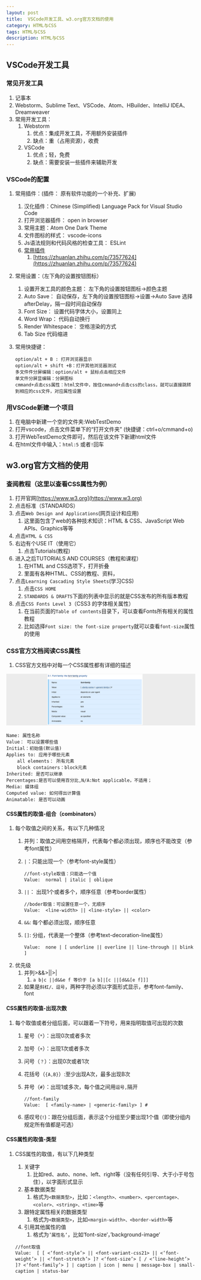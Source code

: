 ```yaml
---
layout: post
title:  VSCode开发工具、w3.org官方文档的使用
category: HTML与CSS
tags: HTML与CSS
description: HTML与CSS
--- 
```


## VSCode开发工具

### 常见开发工具
1. 记事本
2. Webstorm、Sublime Text、VSCode、Atom、HBuilder、IntelliJ IDEA、Dreamweaver
3. 常用开发工具：
    1. Webstorm
        1. 优点：集成开发工具，不用额外安装插件
        2. 缺点：重（占用资源），收费
    2. VSCode
        1. 优点；轻，免费
        2. 缺点：需要安装一些插件来辅助开发

###  VSCode的配置
1. 常用插件：(插件： 原有软件功能的一个补充、扩展)
    1. 汉化插件：Chinese (Simplified) Language Pack for Visual Studio Code
    2. 打开浏览器插件： open in browser
    3. 常用主题：Atom One Dark Theme
    4. 文件图标的样式： vscode-icons 
    5. Js语法规则和代码风格的检查工具： ESLint 
    6. [常用插件](https://blog.csdn.net/weixin_45601379/article/details/100550421)
        1. [https://zhuanlan.zhihu.com/p/73577624](https://zhuanlan.zhihu.com/p/73577624)
2. 常用设置：（左下角的设置按钮图标）
    1. 设置开发工具的颜色主题： 左下角的设置按钮图标->颜色主题
    2. Auto Save： 自动保存，左下角的设置按钮图标->设置->Auto Save 选择 afterDelay，隔一段时间自动保存
    3. Font Size： 设置代码字体大小，设置同上
    4. Word Wrap： 代码自动换行
    5. Render Whitespace： 空格渲染的方式
    6. Tab Size 代码缩进
3. 常用快捷键：
    
    ```
    option/alt + B : 打开浏览器显示
    option/alt + shift +B：打开其他浏览器测试
    多文件件分屏编辑：option/alt + 鼠标点击相应文件
    单文件分屏显编辑：分屏图标
    cmmand+点击css属性：html文件中，按住cmmand+点击css的class，就可以直接跳转到相应的css文件，对应属性设置
    ```
    
### 用VSCode新建一个项目
1. 在电脑中新建一个空的文件夹:WebTestDemo
2. 打开vscode，点击文件菜单下的“打开文件夹” (快捷键：ctrl+o/cmmand+o)
3. 打开WebTestDemo文件即可，然后在该文件下新建html文件
4. 在html文件中输入：`html:5` 或者`!`回车


## w3.org官方文档的使用

### 查阅教程（这里以查看CSS属性为例）
1. 打开官网[https://www.w3.org](https://www.w3.org)
2. 点击标准（STANDARDS）
3. 点击`Web Design and Applications`(网页设计和应用)
    1. 这里面包含了web的各种技术知识：HTML & CSS、JavaScript Web APIs、Graphics等等
4. 点击`HTML & CSS`
5. 右边有个USE IT（使用它）
    1. 点击Tutorials(教程)
6. 进入之后TUTORIALS AND COURSES（教程和课程）
    1. 在HTML and CSS选项下，打开折叠
    2. 里面有各种HTML、CSS的教程、资料，
7. 点击`Learning Cascading Style Sheets`(学习CSS)
    1. 点击`CSS HOME`
    2. `STAN­DARDS & DRAFTS`下面的列表中显示的就是CSS发布的所有版本教程
8. 点击`CSS Fonts Level 3`（CSS3 的字体相关属性）
    1. 在当前页面的`Table of contents`目录下，可以查看Fonts所有相关的属性教程
    2. 比如选择`Font size: the font-size property`就可以查看`font-size`属性的使用

### CSS官方文档阅读CSS属性
1. CSS官方文档中对每一个CSS属性都有详细的描述

![pic](https://raw.githubusercontent.com/zhoghua123/imgsBed/master/webzh_43.png)

```
Name: 属性名称
Value： 可以设置哪些值
Initial：初始值(默认值)
Applies to: 应用于哪些元素
    all elements： 所有元素
    block containers：block元素
Inherited: 是否可以继承
Percentages:是否可以使用百分比,N/A:Not applicable，不适用；
Media: 媒体组
Computed value: 如何得出计算值
Animatable: 是否可以动画
```

#### CSS属性的取值-组合（combinators）
1. 每个取值之间的关系，有以下几种情况
    1. 并列：取值之间用空格隔开，代表每个都必须出现，顺序也不能改变（参考font属性）
    2. `|`：只能出现一个（参考font-style属性）
        
        ```
        //font-style取值：只能选一个值
        Value:	normal | italic | oblique
        ```
    3. `||`： 出现1个或者多个，顺序任意（参考border属性）
        
        ```
        //boder取值：可设置任意一个，无顺序
        Value:	<line-width> || <line-style> || <color>
        ```
    4. `&&`: 每个都必须出现，顺序任意
    5. `[]`: 分组，代表是一个整体（参考text-decoration-line属性）
        
        ```
        Value:	none | [ underline || overline || line-through || blink ]
        ```
2. 优先级
    1. 并列>&&>||>|
        1. `a b|c ||d&&e f 等价于 [a b]|[c ||[d&&[e f]]]`
    2. 如果是`斜杠/、逗号`，两种字符必须以字面形式显示，参考font-family、font


#### CSS属性的取值-出现次数
1. 每个取值或者分组后面，可以跟着一下符号，用来指明取值可出现的次数
    1. 星号（`*`）：出现0次或者多次
    2. 加号（`+`）：出现1次或者多次
    3. 问号（`？`）：出现0次或者1次
    4. 花括号（`{A,B}`）:至少出现A次，最多出现B次
    5. 井号（`#`）：出现1或多次，每个值之间用`逗号,`隔开
        
        ```
        //font-family
        Value:	[ <family-name> | <generic-family> ] #
        ```
    6. 感叹号(`!`)：跟在分组后面，表示这个分组至少要出现1个值（即使分组内规定所有值都是可选）


#### CSS属性的取值-类型
1. CSS属性的取值，有以下几种类型
    1. 关键字
        1. 比如red、auto、none、left、right等（没有任何引导、大于小于号包住），以字面形式显示
    2. 基本数据类型
        1. 格式为`<数据类型>`，比如：`<length>、<number>、<percentage>、<color>、<string>、<time>`等
    3. 跟特定属性相关的数据类型
        1. 格式为`<数据类型>`，比如`<margin-width>、<border-width>`等
    4. 引用其他属性的值
        1. 格式为`’属性名‘`，比如’font-size‘，’background-image‘
    
    ```
    //font取值
    Value:	[ [ <‘font-style’> || <font-variant-css21> || <‘font-weight’> || <‘font-stretch’> ]? <‘font-size’> [ / <‘line-height’> ]? <‘font-family’> ] | caption | icon | menu | message-box | small-caption | status-bar
    ```



